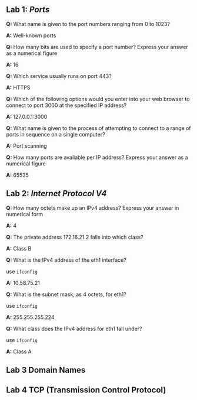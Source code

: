 ## Lab 1: *Ports*

**Q:** What name is given to the port numbers ranging from 0 to 1023?

**A:** Well-known ports


**Q:** How many bits are used to specify a port number? Express your answer as a numerical figure

**A:** 16

**Q:** Which service usually runs on port 443?

**A:** HTTPS

**Q:** Which of the following options would you enter into your web browser to connect to port 3000 at the specified IP address?

**A:** 127.0.0.1:3000
  
**Q:** What name is given to the process of attempting to connect to a range of ports in sequence on a single computer?

**A:** Port scanning

**Q:** How many ports are available per IP address? Express your answer as a numerical figure

**A:** 65535


## Lab 2:  *Internet Protocol V4*

**Q:** How many octets make up an IPv4 address? Express your answer in numerical form

**A:** 4

**Q:** The private address 172.16.21.2 falls into which class?

**A:** Class B

**Q:** What is the IPv4 address of the eth1 interface?

use `ifconfig`

**A:** 10.58.75.21

**Q:** What is the subnet mask, as 4 octets, for eth1?

use `ifconfig`

**A:** 255.255.255.224

**Q:** What class does the IPv4 address for eth1 fall under?

use `ifconfig`

**A:** Class A


## Lab 3 Domain Names 




## Lab 4 TCP (Transmission Control Protocol)
